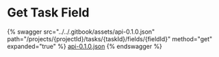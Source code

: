 # Get Task Field

{% swagger src="../../.gitbook/assets/api-0.1.0.json" path="/projects/{projectId}/tasks/{taskId}/fields/{fieldId}" method="get" expanded="true" %}
[api-0.1.0.json](<../../.gitbook/assets/api-0.1.0.json>)
{% endswagger %}

